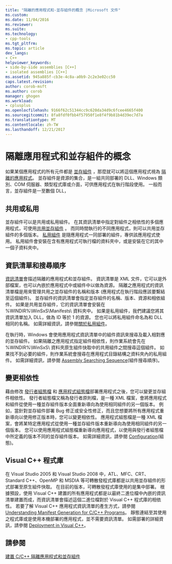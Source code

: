 ```yaml
---
title: "隔離的應用程式和-並存組件的概念 |Microsoft 文件"
ms.custom: 
ms.date: 11/04/2016
ms.reviewer: 
ms.suite: 
ms.technology:
- cpp-tools
ms.tgt_pltfrm: 
ms.topic: article
dev_langs:
- C++
helpviewer_keywords:
- side-by-side assemblies [C++]
- isolated assemblies [C++]
ms.assetid: 945a885f-cb3e-4c8a-a0b9-2c2e3e02cc50
caps.latest.revision: 
author: corob-msft
ms.author: corob
manager: ghogen
ms.workload:
- cplusplus
ms.openlocfilehash: 9166f62c51344cc9c620da34d9c6fcee4665f400
ms.sourcegitcommit: 8fa8fdf0fbb4f57950f1e8f4f9b81b4d39ec7d7a
ms.translationtype: MT
ms.contentlocale: zh-TW
ms.lasthandoff: 12/21/2017
---
```

# <a name="concepts-of-isolated-applications-and-side-by-side-assemblies"></a>隔離應用程式和並存組件的概念
如果某個應用程式的所有元件都是 [並存組件](http://msdn.microsoft.com/library/aa375190) ，那麼就可以將這個應用程式視為 [隔離的應用程式](http://msdn.microsoft.com/library/ff951640)。 並存組件是資源的集合，是一組共同部署的 DLL、Windows 類別、COM 伺服器、類型程式庫或介面，可供應用程式在執行階段使用。 一般而言，並存組件是一至數個 DLL，  
  
## <a name="shared-or-private"></a>共用或私用  
 並存組件可以是共用或私用組件。 在其資訊清單中指定對組件之相依性的多個應用程式，可使用[共用並存組件](https://msdn.microsoft.com/en-us/library/aa375996.aspx) 。 而同時間執行的不同應用程式，則可以共用並存組件的多個版本。 [私用組件](http://msdn.microsoft.com/library/ff951638) 是隨應用程式一同部署的組件，專供該應用程式使用。 私用組件會安裝在含有應用程式可執行檔的資料夾中，或是安裝在它的其中一個子資料夾中。  
  
## <a name="manifests-and-search-order"></a>資訊清單和搜尋順序  
 [資訊清單](http://msdn.microsoft.com/library/aa375365)會描述隔離的應用程式和並存組件。 資訊清單是 XML 文件，它可以是外部檔案，也可以內嵌於應用程式中或組件中以做為資源。 隔離之應用程式的資訊清單檔是用來管理共用之並存組件的名稱和版本 (應用程式在執行階段應該要繫結至這個組件)。 並存組件的資訊清單會指定並存組件的名稱、版本、資源和相依組件。 如果是共用並存組件，它的資訊清單會安裝在 %WINDIR%\WinSxS\Manifests\ 資料夾中。 如果是私用組件，我們建議您將其資訊清單加入 DLL，做為 ID 等於 1 的資源。 您也可以將私用組件命名為和 DLL 相同的名稱。 如需詳細資訊，請參閱[關於私用組件](http://msdn.microsoft.com/library/ff951638)。  
  
 在執行時，Windows 會使用應用程式資訊清單中的組件資訊來搜尋及載入相對應的並存組件。 如果隔離之應用程式指定組件相依性，則作業系統會先在 %WINDIR%\WinSxS\ 資料夾原生組件快取中的共用組件之間搜尋這個組件。 如果找不到必要的組件，則作業系統會搜尋在應用程式目錄結構之資料夾內的私用組件。 如需詳細資訊，請參閱 [Assembly Searching Sequence](http://msdn.microsoft.com/library/aa374224)(組件搜尋順序)。  
  
## <a name="changing-dependencies"></a>變更相依性  
 藉由修改 [發行者組態檔](http://msdn.microsoft.com/library/aa375682) 和 [應用程式組態檔](http://msdn.microsoft.com/library/aa374182)部署應用程式之後，您可以變更並存組件相依性。 發行者組態檔又稱為發行者原則檔，是一種 XML 檔案，會將應用程式和組件從使用一種並存組件版本全面重新導向為使用相同組件的另一個版本。 例如，當針對並存組件部署 Bug 修正或安全性修正，而且您想要將所有應用程式重新導向以使用修正版本時，您可以變更相依性。 應用程式組態檔是一種 XML 檔案，會將某特定應用程式從使用一種並存組件版本重新導向為使用相同組件的另一個版本。 您可以使用應用程式組態檔重新導向應用程式，以使用與發行者組態檔中所定義的版本不同的並存組件版本。 如需詳細資訊，請參閱 [Configuration](http://msdn.microsoft.com/library/aa375123)(組態)。  
  
## <a name="visual-c-libraries"></a>Visual C++ 程式庫  
 在 Visual Studio 2005 和 Visual Studio 2008 中，ATL、MFC、CRT、Standard C++、OpenMP 和 MSDIA 等可轉散發程式庫都是以共用並存組件的形式部署至原生組件快取。 在目前的版本，可轉散發程式庫使用的是集中部署。 根據預設，使用 Visual C++ 建置的所有應用程式都是以最終二進位檔中內嵌的資訊清單建置而成，而資訊清單會描述這個二進位檔對於 Visual C++ 程式庫的相依性。 若要了解 Visual C++ 應用程式資訊清單的產生方式，請參閱 [Understanding Manifest Generation for C/C++ Programs](../build/understanding-manifest-generation-for-c-cpp-programs.md)。 靜態連結至其使用之程式庫或是使用本機部署的應用程式，並不需要資訊清單。 如需部署的詳細資訊，請參閱 [Deployment in Visual C++](../ide/deployment-in-visual-cpp.md)。  
  
## <a name="see-also"></a>請參閱  
 [建置 C/C++ 隔離應用程式和並存組件](../build/building-c-cpp-isolated-applications-and-side-by-side-assemblies.md)
